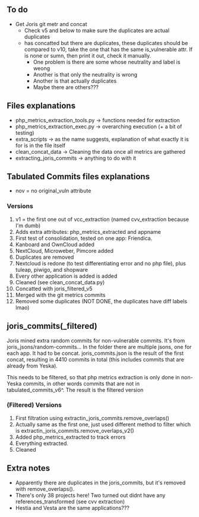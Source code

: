 ## To do
- Get Joris git metr and concat
    - Check v5 and below to make sure the duplicates are actual duplicates
    - has concatted but there are duplicates, these duplicates should be compared to v10, take the one that has the same is_vulnerable attr. If is none or sumn, then print it out, check it manually.
        - One problem is there are some whose neutrality and label is weong
        - Another is that only the neutrality is wrong
        - Another is that actually duplicates
        - Maybe there are others???
        

## Files explanations
- php_metrics_extraction_tools.py -> functions needed for extraction
- php_metrics_extraction_exec.py -> overarching execution (+ a bit of testing)
- extra_scripts -> as the name suggests, explanation of what exactly it is for is in the file itself
- clean_concat_data -> Cleaning the data once all metrics are gathered
- extracting_joris_commits -> anything to do with it
## Tabulated Commits files explanations

- nov = no original_vuln attribute
### Versions
1. v1 = the first one out of vcc_extraction (named cvv_extraction because I'm dumb)
2. Adds extra attributes: php_metrics_extracted and appname
3. First test of consolidation, tested on one app: Friendica. 
4. Kanboard and OwnCloud added
5. NextCloud, Microweber, Pimcore added
6. Duplicates are removed
7. Nextcloud is redone (to test differentiating error and no php file), plus tuleap, piwigo, and shopware
8. Every other application is added is added
9. Cleaned (see clean_concat_data.py)
10. Concatted with joris_filtered_v5
11. Merged with the git metrics commits
12. Removed some duplicates (NOT DONE, the duplicates have diff labels lmao)

## joris_commits(_filtered)
Joris mined extra random commits for non-vulnerable commits. It's from joris_jsons/random-commits... In the folder there are multiple jsons, one for each app. It had to be concat. joris_commits.json is the result of the first concat, resulting in 4410 commits in total (this includes commits that are already from Yeska). 

This needs to be filtered, so that php metrics extraction is only done in non-Yeska commits, in other words commits that are not in tabulated_commits_v6^. The result is the filtered version
### (Filtered) Versions
1. First filtration using extractin_joris_commits.remove_overlaps()
2. Actually same as the first one, just used different method to filter which is extractin_joris_commits.remove_overlaps_v2()
3. Added php_metrics_extracted to track errors
4. Everything extracted.
5. Cleaned

## Extra notes
- Apparently there are duplicates in the joris_commits, but it's removed with remove_overlaps().
- There's only 38 projects here! Two turned out didnt have any references_transformed (see cvv extraction)
- Hestia and Vesta are the same applications???